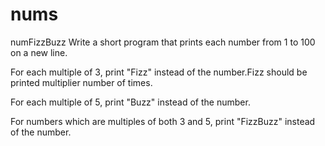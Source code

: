 # nums
numFizzBuzz
Write a short program that prints each number from 1 to 100 on a new line. 

For each multiple of 3, print "Fizz" instead of the number.Fizz should be printed multiplier number of times. 

For each multiple of 5, print "Buzz" instead of the number. 

For numbers which are multiples of both 3 and 5, print "FizzBuzz" instead of the number.
